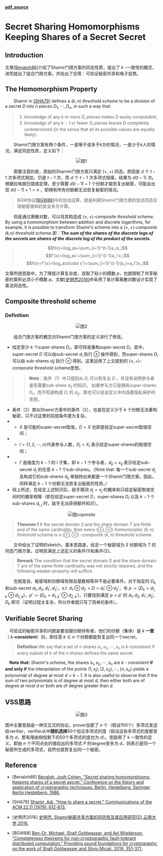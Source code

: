 <head>
    <script src="https://cdn.mathjax.org/mathjax/latest/MathJax.js?config=TeX-AMS-MML_HTMLorMML" type="text/javascript"></script>
    <script type="text/x-mathjax-config">
        MathJax.Hub.Config({
            tex2jax: {
            skipTags: ['script', 'noscript', 'style', 'textarea', 'pre'],
            inlineMath: [['$','$']]
            }
        });
    </script>
</head>

[**pdf_source**](https://link.springer.com/chapter/10.1007/3-540-47721-7_19)

# Secret Sharing Homomorphisms Keeping Shares of a Secret Secret
## Introduction

文章[[Benaloh86]](#Benaloh86)介绍了Shamir门限方案的同态性质，提出了 $k$ -一致性的概念，进而提出了组合门限方案，并给出了应用：可验证秘密共享和电子投票。

## The Homomorphism Property
&emsp;&emsp;Shamir in [[SHA79]](#sha79) defines a $(k,n)$ *threshold scheme* to be a division of a secret $D$ into $n$ pieces $D_1, \cdots,D_n$, in such a way that:
>1. knowledge of any $k$ or more $D_i$ pieces makes $D$ easily computable;
>2. knowledge of any $k-1$ or fewer $D_i$ pieces leaves $D$ completely undetermined (in the sense that all its possible values are equally likely).

&emsp;&emsp;Shamir门限方案有两个条件，一是等于或多于$k$方的情况，一是少于$k$人的情况，满足同态性质，定义如下：
<div style="text-align: center;">
<img src="https://aixleo.github.io/MPC/res/b4f6ead482a1e9433752954dfdb725d7ad15e37bb30bb39e925165ca50ca8286.png" alt="图1" style=max-width:90%;></div>

&emsp;&emsp;需要注意的是，原始的Sharmir门限方案只满足 $(+,+)$ 同态。原因是 $d$ 个 $t-1$ 次多项式相加，仍是 $t-1$ 次，而 $d$ 个 $t-1$ 次多项式相乘，结果为 $d(t-1)$ 次。根据拉格朗日插值定理，至少需要 $d(t-1)+1$ 个份额才能恢复出秘密，可能会出现 $d(t-1)+1>n$ ，即拥有所有份额都无法恢复秘密的情况。
> BGW协议[[BGW88]](#BGW88)中的加法运算，就是利用Shamir门限方案的加法同态实现秘密值和的安全多方计算。

&emsp;&emsp;但是通过离散对数，可以将其构造成 $(\times,+)$-*composite threshold scheme*. By using a homomorphism between addition and discrete logarithms, for example, it is possible to transform Shamir’s scheme into a $(\times,+)$-*composite (k,n) threshold scheme*.即：***The sum of the shares of the discrete logs of the secrets are shares of the discrete log of the product of the secrets.***
> $$f(x)=\log_as+\sum_{i=1}^{t-1}a_ix_i$$
> $$f'(x)=\log_as'+\sum_{i=1}^{t-1}a_i'x_i$$
> $$f(x)+f'(x)=\log_a{s\cdot s'}+\sum_{i=1}^{t-1}(a_i+a_i')x_i$$

文章所提思路中，为了降低计算复杂度，选取了较小的模数 $p$，也就限制了共享秘密的乘积必须小于模数 $p$。文献[[史明杰2016]](#shi2016)中采用了易计算离散对数设计实现了乘法同态性。
<!-- <div STYLE="page-break-after: always;"></div> -->

## Composite threshold scheme
### Definition
<div style="text-align: center;">
<img src="https://aixleo.github.io/MPC/res/bf751a3a234ebe97628aa16624ff8ddf976a397f7282b46b97d6598cf49dc888.png" alt="图2" style=max-width:90%;></div>

&emsp;&emsp;组合门限方案的概念对Shamir门限方案的定义进行了修改。
- 给定至少 $k$ 个super-shares $D_i$，即可轻易重构super-secret $D$。其中，super-secret $D$ 可以由sub-secret $d_i$ 执行 $\oplus$ 操作得到，而super-shares $D_i$ 可以由 sub-shares $d_ij$ 执行 $\otimes$ 得到。这里运用了上文提到的 $(\times,+)$-composite threshold scheme思想。
>> **Note**：条件（1）中只提到从 $D_i$ 可以恢复出 $D$ ，并没有说明参与者是否需要sub-share $d_{ij}$ 的知识。 如果参与方只是拥有super-shares $D_i$，而不知道构成 $D_i$ 的 $d_{ij}$，那也可以说该定义中内涵着隐私保护的思想。
- 条件（2）类似Shamir方案中的条件（2），也是在定义少于 $k$ 个份额无法重构秘密，只不过这里的前提条件更为复杂。
- - $X$ 是可能的super-secret取值，$D=X$ 也即是给定super-secret取值空间；
- - $I=\{1,2,\cdots,n\}$代表参与人数，$D_i=X_i$ 表示给定super-shares的取值空间；
- - $I'$ 是维度为 $k-1$ 的 $I$ 子集，即 $k-1$ 个参与者，$d_{ij}=x_{ij}$ 表示给定sub-secret $d_j$ 的任意 $k-1$ 个sub-shares。（Note that: 每一个sub-secret $d_j$ 及构成它的sub-shares $d_{ij}$ 单独拎出来都是一个Shamir门限方案，因此，同样满足 $k-1$ 个份额无法恢复出秘密的性质。）
- 综上所述，在给定上述知识后，敌手猜测 $d_j=x_j$ 的概率和只给定秘密取值空间时的概率相等（即在给定super-secret $D$，super-shares $D_i$ 以及 $k-1$ 个sub-shares $d_{i,j}$ 时，敌手无法获得额外知识）。
<div style="text-align: center;">
<img src="https://aixleo.github.io/MPC/res/20230707.jpg" alt="图copmsite" style=max-width:90%;></div>

> **Theorem 1** If the secret domain $S$ and the share domain $T$ are finite and of the same cardinality, then every $(\oplus,\otimes)$-homomorphic $(k,n)$ threshold scheme is a $(\oplus,\otimes)$ -composite $(k,n)$ threshold scheme.

&emsp;&emsp;文中给出了证明的sketch，基本思路是，给定一个秘密域为 $S$ 份额域为 $T$ 的同态门限方案，证明其满足上述定义的条件(1)和条件(2)。

>  **Remark** The condition that the secret domain $S$ and the share domain $T$ are of the same finite cardinality was not strictly required, and the following weaker property will suffice.

&emsp;&emsp;也就是说，秘密域和份额域有限且基数相等并不是必要条件。对于指定的 $D_k$ 和sub-secret $d_1,d_2,d_1',d_2'$，s.t. $d_1\oplus d_2=D=d_1'\oplus d_2'$，令 $p:=(D_k=d_{1,k}\otimes d_{2,k})$，$p':=(D_k=d_{1,k}'\otimes d_{2,k}')$，只要找到满足 $p=p'$ 的 $d_1,d_2,d_1',d_2',D_k$ 即可（证明过程太复杂，所以作者就只写了简单的条件）。
<!-- <div STYLE="page-break-after: always;"></div> -->

## Verifiable Secret Sharing
&emsp;可验证的秘密共享的问题是要说服份额持有者，他们的份额（集体）是 $k$ **一致**（ $k$**-consistent**）的，即任意 $k\in n$ 个份额都能恢复出同一个secret。
> **Definition** We say that a set of $n$ shares $s_1,s_2,\cdots, s_n$ is $k$-consistent if every subset of $k$ of the $n$ shares defines the same secret.

&emsp;**Note that:** Shamir's scheme, the shares $s_1,s_2,\cdots,s_n$ are $k$ - *consistent* **if and only if** the interpolation of the points $(1,s_l),(2,s_2),\cdots,(n,s_n)$ yields a polynomial of degree at most $d = k - 1$. It is also useful to observe that if the sum of two polynomials is of degree at most $d$, then either both are of degree at most $d$ or both are of degree greater than $d$.

## VSS思路
<div style="text-align: center;">
<img src="https://aixleo.github.io/MPC/res/2ee2c082d5966d18f232db178fab9d547f4487399c0f87cc080788b770b913dc.png" alt="图3" style=max-width:90%;></div>

图中主要思路是一种交互式的协议，prover加密了 $n$ 个（假设100个）多项式发送给verifier，verifier从中**随机选择**50个验证多项式的度（假设这些多项式的度都至多为 $d$，那有理由相信剩下的50个多项式的度也为 $d$）。思路用了 $k$ 一致性的定义，即由 $n$ 个不同点处的值给出的多项式 $P$ 的degree至多为 $d$，则表示是同一个秘密所生成的多项式，自然也就恢复出同一个秘密。







## Reference
<!-- 这边文章是介绍如何在 Markdown 中增加文献引用。[<sup>1</sup>](#refer-anchor-1) -->
<div id="Benaloh86"></div>

- [Benaloh86] [Benaloh, Josh Cohen. "Secret sharing homomorphisms: Keeping shares of a secret secret." Conference on the theory and application of cryptographic techniques. Berlin, Heidelberg: Springer Berlin Heidelberg, 1986.](https://link.springer.com/chapter/10.1007/3-540-47721-7_19)

<div id="sha79"></div>

- [SHA79] [Shamir, Adi. "How to share a secret." Communications of the ACM 22.11 (1979): 612-613.](https://dl.acm.org/doi/abs/10.1145/359168.359176)

<div id="shi2016"></div>

- [史明杰2016] [史明杰. Shamir秘密共享方案的同态性及其应用研究[D].云南大学,2016.](https://kns.cnki.net/kcms2/article/abstract?v=3uoqIhG8C475KOm_zrgu4lQARvep2SAkkyu7xrzFWukWIylgpWWcEjOv9-dzfNexjdXokhB6o9Vbo_ZZikkOzfPD1dHmUH6I&uniplatform=NZKPT)

<div id="BGW88"></div>

- [BGW88] [Ben-Or, Michael, Shafi Goldwasser, and Avi Wigderson. "Completeness theorems for non-cryptographic fault-tolerant distributed computation." Providing sound foundations for cryptography: on the work of Shafi Goldwasser and Silvio Micali. 2019. 351-371.
](https://dl.acm.org/doi/abs/10.1145/3335741.3335756)


